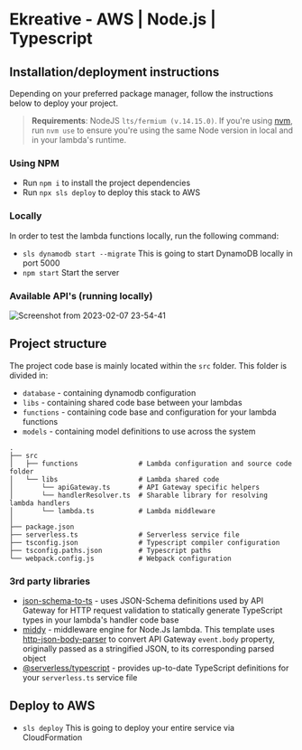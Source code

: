 # Ekreative - AWS | Node.js | Typescript

## Installation/deployment instructions

Depending on your preferred package manager, follow the instructions below to deploy your project.

> **Requirements**: NodeJS `lts/fermium (v.14.15.0)`. If you're using [nvm](https://github.com/nvm-sh/nvm), run `nvm use` to ensure you're using the same Node version in local and in your lambda's runtime.

### Using NPM

- Run `npm i` to install the project dependencies
- Run `npx sls deploy` to deploy this stack to AWS

### Locally

In order to test the lambda functions locally, run the following command:

- `sls dynamodb start --migrate` This is going to start DynamoDB locally in port 5000
- `npm start` Start the server

### Available API's (running locally)

![Screenshot from 2023-02-07 23-54-41](https://user-images.githubusercontent.com/6866119/217417125-742a5848-bcb5-4011-8cc7-a8682301ca21.png)


## Project structure

The project code base is mainly located within the `src` folder. This folder is divided in:

- `database` - containing dynamodb configuration
- `libs` - containing shared code base between your lambdas
- `functions` - containing code base and configuration for your lambda functions
- `models` - containing model definitions to use across the system

```
.
├── src
│   ├── functions               # Lambda configuration and source code folder
│   └── libs                    # Lambda shared code
│       └── apiGateway.ts       # API Gateway specific helpers
│       └── handlerResolver.ts  # Sharable library for resolving lambda handlers
│       └── lambda.ts           # Lambda middleware
│
├── package.json
├── serverless.ts               # Serverless service file
├── tsconfig.json               # Typescript compiler configuration
├── tsconfig.paths.json         # Typescript paths
└── webpack.config.js           # Webpack configuration
```

### 3rd party libraries

- [json-schema-to-ts](https://github.com/ThomasAribart/json-schema-to-ts) - uses JSON-Schema definitions used by API Gateway for HTTP request validation to statically generate TypeScript types in your lambda's handler code base
- [middy](https://github.com/middyjs/middy) - middleware engine for Node.Js lambda. This template uses [http-json-body-parser](https://github.com/middyjs/middy/tree/master/packages/http-json-body-parser) to convert API Gateway `event.body` property, originally passed as a stringified JSON, to its corresponding parsed object
- [@serverless/typescript](https://github.com/serverless/typescript) - provides up-to-date TypeScript definitions for your `serverless.ts` service file

## Deploy to AWS

- `sls deploy` This is going to deploy your entire service via CloudFormation
